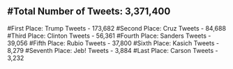 #Total Number of Tweets: 3,371,400 
---
#First Place: Trump Tweets - 173,682
#Second Place: Cruz Tweets - 84,688
#Third Place: Clinton Tweets - 56,361
#Fourth Place: Sanders Tweets - 39,056
#Fifth Place: Rubio Tweets - 37,800
#Sixth Place: Kasich Tweets - 8,279
#Seventh Place: Jeb! Tweets - 3,884
#Last Place: Carson Tweets - 3,232
